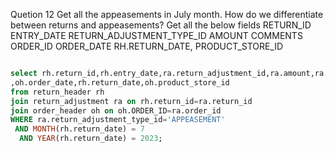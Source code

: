 Quetion 12 
Get all the appeasements in July month.
How do we differentiate between returns and appeasements?
Get all the below fields 
RETURN_ID
ENTRY_DATE 
RETURN_ADJUSTMENT_TYPE_ID
AMOUNT
COMMENTS 
ORDER_ID
ORDER_DATE 
RH.RETURN_DATE, 
PRODUCT_STORE_ID
```sql

select rh.return_id,rh.entry_date,ra.return_adjustment_id,ra.amount,ra.comments,oh.order_id
,oh.order_date,rh.return_date,oh.product_store_id
from return_header rh
join return_adjustment ra on rh.return_id=ra.return_id
join order_header oh on oh.ORDER_ID=ra.order_id
WHERE ra.return_adjustment_type_id='APPEASEMENT'
 AND MONTH(rh.return_date) = 7
  AND YEAR(rh.return_date) = 2023;
```
